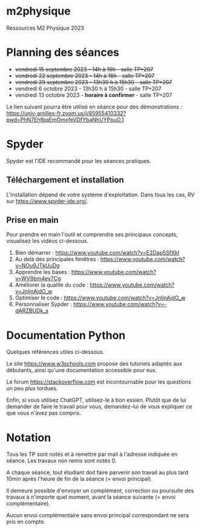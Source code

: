 # m2physique
Ressources M2 Physique 2023


# Planning des séances
* ~~vendredi 15 septembre 2023 - 14h à 16h - salle TP+207~~
* ~~vendredi 22 septembre 2023 - 14h à 16h - salle TP+207~~
* ~~vendredi 29 septembre 2023 - 13h30 h à 15h30 - salle TP+207~~
* vendredi 6 octobre 2023 - 13h30 h à 15h30 - salle TP+207
* vendredi 13 octobre 2023 - **horaire à confirmer**  - salle TP+207

Le lien suivant pourra être utilisé en séance pour des démonstrations : https://univ-antilles-fr.zoom.us/j/85955410332?pwd=PhN7EhfbqEmOmxfeVDfYbaNhUYPpuO.1
# Spyder

Spyder est l'IDE recommandé pour les séances pratiques. 

## Téléchargement et installation 

L'installation dépend de votre système d'exploitation. Dans tous les cas, RV sur https://www.spyder-ide.org/.

## Prise en main

Pour prendre en main l'outil et comprendre ses principaux concepts, visualisez les vidéos ci-dessous.

1. Bien démarrer : https://www.youtube.com/watch?v=E2Dap5SfXkI
2. Au delà des principales fenêtres : https://www.youtube.com/watch?v=NOu9JTkUuDg
3. Apprendre les bases : https://www.youtube.com/watch?v=WV9bm4ey7Cg
4. Améliorer la qualité du code : https://www.youtube.com/watch?v=JnljnAjdO_w
5. Optimiser le code : https://www.youtube.com/watch?v=JnljnAjdO_w
6. Personnaliser Sypder : https://www.youtube.com/watch?v=-dARZBUDk_s

# Documentation Python

Quelques références utiles ci-dessous.

Le site https://www.w3schools.com propose des tutoriels adaptés aux débutants, ainsi qu'une documentation accessible pour eux.

Le forum https://stackoverflow.com est incontournable pour les questions un peu plus tordues.

Enfin, si vous utilisez ChatGPT, utilisez-le à bon essien. Plutôt que de lui demander de faire le travail pour vous, demandez-lui de vous expliquer ce que vous n'avez pas compris.

# Notation

Tous les TP sont notés et à remettre par mail à l'adresse indiquée en séance. Les travaux non remis sont notés 0.

A chaque séance, tout étudiant doit faire parvenir son travail au plus tard 10min après l'heure de fin de la séance (= envoi principal).

Il demeure possible d'envoyer un complément, correction ou poursuite des travaux à n'importe quel moment, avant la séance suivante (= envoi complémentaire).

Aucun envoi complémentaire sans envoi principal correspondant ne sera pris en compte.

